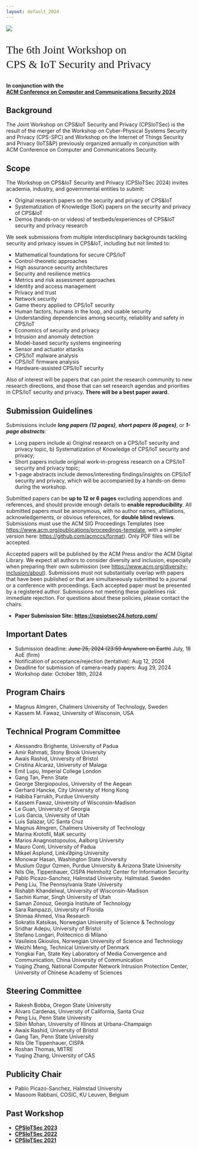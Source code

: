 ```yaml
---
layout: default_2024
---
```


<!-- <br /> -->

![](https://upload.wikimedia.org/wikipedia/commons/2/27/Saltlakecity_winter2009.jpg)




<p style="font-family: Arvo, Monaco, serif;
  line-height:1.3;
	font-weight: normal;font-size: 30px;">The 6th Joint Workshop on <br /> CPS & IoT Security and Privacy</p>



<h4 style="margin-top: 0;"> <strong> In conjunction with the <br />  
<a href="https://www.sigsac.org/ccs/CCS2024/" target="_blank"> <strong> ACM Conference on Computer and Communications Security 2024 </strong> </a> </strong> </h4>

## Background

The Joint Workshop on CPS&IoT Security and Privacy (CPSIoTSec) is the result of the merger of the Workshop on Cyber-Physical Systems Security and Privacy (CPS-SPC) and Workshop on the Internet of Things Security and Privacy (IoTS&P) previously organized annually in conjunction with ACM Conference on Computer and Communications Security.



## Scope
The Workshop on CPS&IoT Security and Privacy (CPSIoTSec 2024) invites academia, industry, and governmental entities to submit:

* Original research papers on the security and privacy of CPS&IoT
* Systematization of Knowledge (SoK) papers on the security and privacy of CPS&IoT
* Demos (hands-on or videos) of testbeds/experiences of CPS&IoT security and privacy research

We seek submissions from multiple interdisciplinary backgrounds tackling security and privacy issues in CPS&IoT, including but not limited to:
* Mathematical foundations for secure CPS/IoT
* Control-theoretic approaches
* High assurance security architectures
* Security and resilience metrics
* Metrics and risk assessment approaches
* Identity and access management
* Privacy and trust
* Network security
* Game theory applied to CPS/IoT security
* Human factors, humans in the loop, and usable security
* Understanding dependencies among security, reliability and safety in CPS/IoT
* Economics of security and privacy
* Intrusion and anomaly detection
* Model-based security systems engineering
* Sensor and actuator attacks
* CPS/IoT malware analysis
* CPS/IoT firmware analysis
* Hardware-assisted CPS/IoT security


Also of interest will be papers that can point the research community to new research directions,
and those that can set research agendas and priorities in CPS/IoT security and privacy.
**There will be a best paper award.**

<!--
## Program

**Best paper award 2023:** <br />
**&emsp;&emsp;&emsp;Brain-Hack: Remotely Injecting False Brain-Waves with RF to Take Control of a Brain-Computer Interface. Alexandre Armengol-Urpi, Reid Kovacs, and Sanjay E. Sarma** &emsp;<a href="https://dl.acm.org/doi/10.1145/3605758.3623497" target="_blank">https://dl.acm.org/doi/10.1145/3605758.3623497</a> 

* Short paper: 20 minutes
* Regular paper: 30 minutes
* Demo/Abstract: 20 minutes

<style type="text/css">
.tg  {border-collapse:collapse;border-spacing:0;}
.tg td{border-color:black;border-style:solid;border-width:0px;font-family:Arial, sans-serif;font-size:14px;
  overflow:hidden;padding:10px 5px;word-break:normal;}
.tg th{border-color:black;border-style:solid;border-width:0px;font-family:Arial, sans-serif;font-size:14px;
  font-weight:normal;overflow:hidden;padding:10px 5px;word-break:normal;}
.tg .tg-0pky{border-color:inherit;text-align:left;vertical-align:top}
.tg .tg-f8tv{border-color:inherit;font-style:italic;text-align:left;vertical-align:top}
.tg .tg-0lax{text-align:left;vertical-align:top}
.tg .tg-8zwo{font-style:italic;text-align:left;vertical-align:top}
</style>
<table class="tg">
<tbody>
  <tr>
    <td class="tg-0pky">9:00 - 9:15</td>
    <td class="tg-0pky" colspan="2"><span style="font-weight:400;font-style:normal">Opening Remarks (Magnus Almgren)</span></td>
  </tr>
  <tr>
    <td class="tg-0pky">9:15 - 10:00</td>
    <td class="tg-0pky" colspan="2"><span style="font-weight:400;font-style:normal">Keynote 1: Security and privacy challenges for next generation communication and computational infrastructures and applications, Maria Kihl (Lund University, Sweden)</span></td>
  </tr>
  <tr>
    <td class="tg-0pky">10:00 - 10:30</td>
    <td class="tg-0pky" colspan="2">Break</td>
  </tr>
  <tr>
    <td class="tg-0pky">10:30 - 12:20</td>
    <td class="tg-0pky" colspan="2"><span style="font-weight:400;font-style:normal">Session 1: Assessment and Mitigation Strategies. Session Chair: Shahid Raza</span></td>
  </tr>
  <tr>
    <td class="tg-0pky"></td>
    <td class="tg-f8tv">(full paper)</td>
    <td class="tg-0lax"><span style="font-weight:400;font-style:normal">Firmulti Fuzzer: Discovering Multi-process Vulnerabilities in IoT Devices with Full System Emulation and VMI</span></td>
  </tr>
  <tr>
    <td class="tg-0lax"></td>
    <td class="tg-8zwo">(full paper)</td>
    <td class="tg-0lax"><span style="font-weight:400;font-style:normal">Water Risk-Proofed: Risk Assessment in Water Desalination</span></td>
  </tr>
  <tr>
    <td class="tg-0lax"></td>
    <td class="tg-8zwo">(full paper)</td>
    <td class="tg-0lax"><span style="font-weight:400;font-style:normal">Remote Attestation of IoT Devices using Physically Unclonable Functions: Recent Advancements and Open Research Challenges</span></td>
  </tr>
  <tr>
    <td class="tg-0lax"></td>
    <td class="tg-8zwo">(demo)</td>
    <td class="tg-0lax">From DDoSim to DDoSimQ: Enhancing DDoS Attack Simulation Through Full System Emulation</td>
  </tr>
  <tr>
    <td class="tg-0lax">12:20 - 13:30</td>
    <td class="tg-0lax" colspan="2">Lunch Break</td>
  </tr>
  <tr>
    <td class="tg-0lax">13:30 - 15:30</td>
    <td class="tg-0lax" colspan="2"><span style="font-weight:400;font-style:normal">Session 2: Adversarial Exploitation and Compiler Insights in Real-World Systems. Session Chair: Charalambos Konstantinou</span><br></td>
  </tr>
  <tr>
    <td class="tg-0lax"></td>
    <td class="tg-8zwo">(full paper)</td>
    <td class="tg-0lax"><span style="font-weight:400;font-style:normal">Towards Adversarial Process Control on Inertial Sensor Systems with Physical Feedback Side Channels</span></td>
  </tr>
  <tr>
    <td class="tg-0lax"></td>
    <td class="tg-8zwo">(full paper)</td>
    <td class="tg-0lax"><span style="font-weight:400;font-style:normal">Brain-Hack: Remotely Injecting False Brain-Waves with RF to Take Control of a Brain-Computer Interface</span></td>
  </tr>
  <tr>
    <td class="tg-0lax"></td>
    <td class="tg-8zwo">(short paper)</td>
    <td class="tg-0lax"><span style="font-weight:400;font-style:normal">The Internet of Insecure Cows - A security analysis of wireless smart devices used for dairy farming</span></td>
  </tr>
  <tr>
    <td class="tg-0lax"></td>
    <td class="tg-8zwo">(short paper)</td>
    <td class="tg-0lax"><span style="font-weight:400;font-style:normal">SweetCam: an IP Camera Honeypot</span></td>
  </tr>
  <tr>
    <td class="tg-0lax"></td>
    <td class="tg-8zwo">(short paper)</td>
    <td class="tg-0lax"><span style="font-weight:400;font-style:normal">Towards PLC-specific Binary Analysis Tools: An Investigation of Codesys-compiled PLC Software Applications</span></td>
  </tr>
  <tr>
    <td class="tg-0lax">15:30 - 16:00</td>
    <td class="tg-0lax" colspan="2">Break</td>
  </tr>
  <tr>
    <td class="tg-0lax">16:00 - 16:45</td>
    <td class="tg-0lax" colspan="2"><span style="font-weight:400;font-style:normal">Keynote 2: IoT and Web, Friend or Foe? Security and Privacy of Internet of Things Apps, Musard Balliu (KTH, Sweden)</span></td>
  </tr>
  <tr>
    <td class="tg-0lax">16:45 - 16:50</td>
    <td class="tg-0lax" colspan="2">Short Break</td>
  </tr>
  <tr>
    <td class="tg-0lax">16:50 - 17:30</td>
    <td class="tg-0lax" colspan="2"><span style="font-weight:400;font-style:normal">Session 3: Device Identification and Anonymization. Session Chair: Emil C. Lupu</span></td>
  </tr>
  <tr>
    <td class="tg-0lax"></td>
    <td class="tg-8zwo">(short paper)</td>
    <td class="tg-0lax"><span style="font-weight:400;font-style:normal">Granular IoT Device Identification Using TF-IDF and Cosine Similarity</span></td>
  </tr>
  <tr>
    <td class="tg-0lax"></td>
    <td class="tg-8zwo">(short paper)</td>
    <td class="tg-0lax"><span style="font-weight:400;font-style:normal">Privacy through Diffusion: A White-listing Approach to Sensor Data Anonymization</span></td>
  </tr>
  <tr>
    <td class="tg-0lax">17:30 - 17:45</td>
    <td class="tg-0lax" colspan="2"><span style="font-weight:400;font-style:normal">Finish best paper voting process</span></td>
  </tr>
  <tr>
    <td class="tg-0lax">17:45 - 18:00</td>
    <td class="tg-0lax" colspan="2"><span style="font-weight:400;font-style:normal">Best paper announcement, Closing Remarks (Magnus Almgren)</span></td>
  </tr>
</tbody>
</table>

-->

## Submission Guidelines


Submissions include ***long papers (12 pages)***, ***short papers (6 pages)***, or ***1-page abstracts***:
* Long papers include a) Original research on a CPS/IoT security and privacy topic, b) Systematization
of Knowledge of CPS/IoT security and privacy;
* Short papers include original work-in-progress research on a CPS/IoT security and privacy
topic;
* 1-page abstracts include demos/interesting findings/insights on CPS/IoT security and privacy,
which will be accompanied by a hands-on demo during the workshop.

Submitted papers can be **up to 12 or 6 pages** excluding appendices and references, and should
provide enough details to **enable reproducibility**. All submitted papers must be anonymous, with no author names, affiliations, acknowledgements, or obvious references, for **double blind reviews**. Submissions must use the ACM SIG Proceedings
Templates (see <a href="https://www.acm.org/publications/proceedings-template" target="_blank">https://www.acm.org/publications/proceedings-template</a>, with a simpler version here:
<a href="https://github.com/acmccs/format" target="_blank">https://github.com/acmccs/format</a>).
Only PDF files will be accepted.

Accepted papers will be published by the ACM Press and/or the ACM Digital Library. We expect all authors to consider diversity and inclusion,
especially when preparing their own submission (see <a href="https://www.acm.org/diversity-inclusion/about" target="_blank">https://www.acm.org/diversity-inclusion/about</a>). Submissions must not
substantially overlap with papers that have been published or that are simultaneously submitted
to a journal or a conference with proceedings. Each accepted paper must be presented by a registered
author. Submissions not meeting these guidelines risk immediate rejection. For questions
about these policies, please contact the chairs.



* **Paper Submission Site: <a href="https://cpsiotsec24.hotcrp.com/" target="_blank">https://cpsiotsec24.hotcrp.com/</a>**


## Important Dates
- Submission deadline: <s>June 25, 2024 (23:59 Anywhere on Earth)</s> July, 18 AoE (firm)
- Notification of acceptance/rejection (tentative): Aug 12, 2024
- Deadline for submission of camera-ready papers: Aug 29, 2024
- Workshop date:  October 18th, 2024

## Program Chairs
* Magnus Almgren, Chalmers University of Technology, Sweden
* Kassem M. Fawaz, University of Wisconsin, USA

## Technical Program Committee
* Alessandro Brighente, University of Padua
* Amir Rahmati, Stony Brook University
* Awais Rashid, University of Bristol
* Cristina Alcaraz, University of Malaga
* Emil Lupu, Imperial College London
* Gang Tan, Penn State
* George Stergiopoulos, University of the Aegean
* Gerhard Hancke, City University of Hong Kong
* Habiba Farrukh, Purdue University
* Kassem Fawaz, University of Wisconsin-Madison
* Le Guan, University of Georgia
* Luis Garcia, University of Utah
* Luis Salazar, UC Santa Cruz
* Magnus Almgren, Chalmers University of Technology
* Marina Krotofil, MaK security
* Marios Anagnostopoulos, Aalborg University
* Mauro Conti, University of Padua
* Mikael Asplund, Link√∂ping University
* Monowar Hasan, Washington State University
* Muslum Ozgur Ozmen, Purdue University & Arizona State University
* Nils Ole, Tippenhauer, CISPA Helmholtz Center for Information Security
* Pablo Picazo-Sanchez, Halmstad University. Halmstad. Sweden
* Peng Liu, The Pennsylvania State University
* Rishabh Khandelwal, University of Wisconsin-Madison
* Sachin Kumar, Singh	University of Utah
* Saman Zonouz, Georgia Institute of Technology
* Sara Rampazzi, University of Florida
* Shimaa Ahmed, Visa Research
* Sokratis Katsikas, Norwegian University of Science & Technology
* Sridhar Adepu, University of Bristol
* Stefano Longari, Politecnico di Milano
* Vasileios Gkioulos, Norwegian University of Science and Technology
* Weizhi Meng, Technical University of Denmark
* Yongkai Fan, State Key Laboratory of Media Convergence and Communication, China University of Communication
* Yuqing Zhang, National Computer Network Intrusion Protection Center, University of Chinese Academy of Sciences

## Steering Committee
* Rakesh Bobba, Oregon State University
* Alvaro Cardenas, University of California, Santa Cruz
* Peng Liu, Penn State University
* Sibin Mohan, University of Illinois at Urbana-Champaign
* Awais Rashid, University of Bristol
* Gang Tan, Penn State University
* Nils Ole Tippenhauer, CISPA
* Roshan Thomas, MITRE
* Yuqing Zhang, University of CAS

## Publicity Chair
* Pablo Picazo-Sanchez, Halmstad University
* Masoom Rabbani, COSIC, KU Leuven, Belgium


## Past Workshop

* <a href="https://cpsiotsec2023.github.io" target="_blank"> <strong> CPSIoTSec 2023 </strong> </a>
* <a href="https://cpsiotsec2022.github.io/cpsiotsec/" target="_blank"> <strong> CPSIoTSec 2022 </strong> </a>
* <a href="https://cpsiotsec.github.io/" target="_blank"> <strong> CPSIoTSec 2021 </strong> </a>
